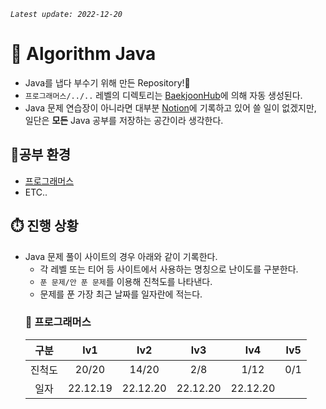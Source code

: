 *`Latest update: 2022-12-20`*
# 📖 Algorithm Java
* Java를 냅다 부수기 위해 만든 Repository!👊
* `프로그래머스/../..` 레벨의 디렉토리는 [BaekjoonHub](https://github.com/BaekjoonHub/BaekjoonHub)에 의해 자동 생성된다.
* Java 문제 연습장이 아니라면 대부분 [Notion](https://weekyeon.notion.site/JAVA-196d52bc8ffb4a249e1f1f989a4605a8)에 기록하고 있어 쓸 일이 없겠지만, 일단은 **모든** Java 공부를 저장하는 공간이라 생각한다.

## 🔌공부 환경
* [프로그래머스](https://school.programmers.co.kr/)
* ETC..

## ⏱️ 진행 상황
* Java 문제 풀이 사이트의 경우 아래와 같이 기록한다.
  - 각 레벨 또는 티어 등 사이트에서 사용하는 명칭으로 난이도를 구분한다.
  - `푼 문제/안 푼 문제`를 이용해 진척도를 나타낸다.
  - 문제를 푼 가장 최근 날짜를 일자란에 적는다.
  ### 💾 프로그래머스
  |구분|lv1|lv2|lv3|lv4|lv5|
  |:---:|:---:|:---:|:---:|:---:|:---:|
  |진척도|20/20|14/20|2/8|1/12|0/1|
  |일자|22.12.19|22.12.20|22.12.20|22.12.20||
